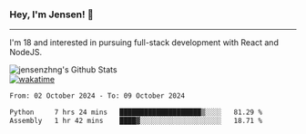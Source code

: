 ### Hey, I'm Jensen! 👋

---

I'm 18 and interested in pursuing full-stack development with React and NodeJS.

![jensenzhng's Github Stats](https://github-readme-stats.vercel.app/api?username=jensenzhng&theme=dark&show_icons=true&count_private=true)
<br />
[![wakatime](https://wakatime.com/badge/user/cbfc263d-3611-4e36-8278-8fad45fe3f62.svg)](https://wakatime.com/@cbfc263d-3611-4e36-8278-8fad45fe3f62)

<!--START_SECTION:waka-->

```txt
From: 02 October 2024 - To: 09 October 2024

Python     7 hrs 24 mins   ████████████████████▒░░░░   81.29 %
Assembly   1 hr 42 mins    ████▓░░░░░░░░░░░░░░░░░░░░   18.71 %
```

<!--END_SECTION:waka-->
